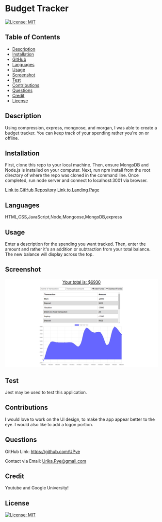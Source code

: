    # Budget Tracker 

  [![License: MIT](https://img.shields.io/badge/License-MIT-yellow.svg)](https://opensource.org/licenses/MIT)
  
  ## Table of Contents 
  
  * [Description](#description)
  * [Installation](#installation)
  * [GitHub](#github)
  * [Languages](#languages)
  * [Usage](#usage)
  * [Screenshot](#screenshot)
  * [Test](#test)
  * [Contributions](#contributions)
  * [Questions](#questions)
  * [Credit](#credit)
  * [License](#license)
  
  ## Description

  Using compression, express, mongoose, and morgan, I was able to create a budget tracker. You can keep track of your spending rather you're on or offline.
  
  ## Installation

  First, clone this repo to your local machine. Then, ensure MongoDB and Node.js is installed on your computer. Next, run npm install from the root directory of where the repo was cloned in the command line. Once completed, run node server and connect to localhost:3001 via browser.  

  [Link to GitHub Repository](https://github.com/UPye/BudgetTracker)
  [Link to Landing Page](https://pye-budgets.herokuapp.com)
  
  ## Languages
  
  HTML,CSS,JavaScript,Node,Mongoose,MongoDB,express
  
  ## Usage

  Enter a description for the spending you want tracked. Then, enter the amount and rather it's an addition or subtraction from your total balance. The new balance will display across the top.

  ## Screenshot
    
  ![Budget Tracker](https://github.com/UPye/BudgetTracker/blob/main/media/screenshot.png)

  ## Test

  Jest may be used to test this application.

  ## Contributions

  I would love to work on the UI design, to make the app appear better to the eye. I would also like to add a logon portion.

  ## Questions  

  GitHub Link: https://github.com/UPye
  
  Contact via Email: Urika.Pye@gmail.com

  ## Credit
  Youtube and Google University!

  ## License
  [![License: MIT](https://img.shields.io/badge/License-MIT-yellow.svg)](https://opensource.org/licenses/MIT)

